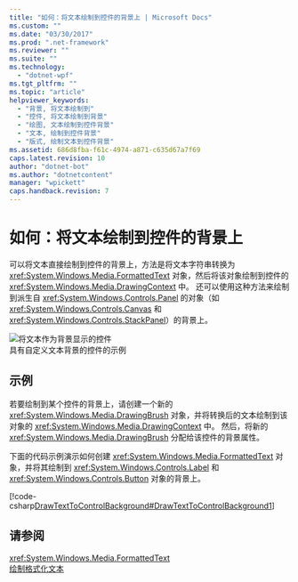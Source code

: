 ```yaml
---
title: "如何：将文本绘制到控件的背景上 | Microsoft Docs"
ms.custom: ""
ms.date: "03/30/2017"
ms.prod: ".net-framework"
ms.reviewer: ""
ms.suite: ""
ms.technology: 
  - "dotnet-wpf"
ms.tgt_pltfrm: ""
ms.topic: "article"
helpviewer_keywords: 
  - "背景, 将文本绘制到"
  - "控件, 将文本绘制到背景"
  - "绘图, 文本绘制到控件背景"
  - "文本, 绘制到控件背景"
  - "版式, 绘制文本到控件背景"
ms.assetid: 686d8fba-f61c-4974-a871-c635d67a7f69
caps.latest.revision: 10
author: "dotnet-bot"
ms.author: "dotnetcontent"
manager: "wpickett"
caps.handback.revision: 7
---
```

# 如何：将文本绘制到控件的背景上
可以将文本直接绘制到控件的背景上，方法是将文本字符串转换为 <xref:System.Windows.Media.FormattedText> 对象，然后将该对象绘制到控件的 <xref:System.Windows.Media.DrawingContext> 中。  还可以使用这种方法来绘制到派生自 <xref:System.Windows.Controls.Panel> 的对象（如 <xref:System.Windows.Controls.Canvas> 和 <xref:System.Windows.Controls.StackPanel>）的背景上。  
  
 ![将文本作为背景显示的控件](../../../../docs/framework/wpf/advanced/media/drawtext2background01.png "DrawText2Background01")  
具有自定义文本背景的控件的示例  
  
## 示例  
 若要绘制到某个控件的背景上，请创建一个新的 <xref:System.Windows.Media.DrawingBrush> 对象，并将转换后的文本绘制到该对象的 <xref:System.Windows.Media.DrawingContext> 中。  然后，将新的 <xref:System.Windows.Media.DrawingBrush> 分配给该控件的背景属性。  
  
 下面的代码示例演示如何创建 <xref:System.Windows.Media.FormattedText> 对象，并将其绘制到 <xref:System.Windows.Controls.Label> 和 <xref:System.Windows.Controls.Button> 对象的背景上。  
  
 [!code-csharp[DrawTextToControlBackground#DrawTextToControlBackground1](../../../../samples/snippets/csharp/VS_Snippets_Wpf/DrawTextToControlBackground/CSHARP/Window1.xaml.cs#drawtexttocontrolbackground1)]  
  
## 请参阅  
 <xref:System.Windows.Media.FormattedText>   
 [绘制格式化文本](../../../../docs/framework/wpf/advanced/drawing-formatted-text.md)